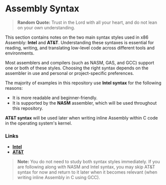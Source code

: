 # Assembly Syntax

> **Random Quote:** Trust in the Lord with all your heart, and do not lean on your own understanding.

This section contains notes on the two main syntax styles used in x86 Assembly: **Intel** and **AT&T**. Understanding these syntaxes is essential for reading, writing, and translating low-level code across different tools and environments.

Most assemblers and compilers (such as NASM, GAS, and GCC) support one or both of these styles. Choosing the right syntax depends on the assembler in use and personal or project-specific preferences.

The majority of examples in this repository use **Intel syntax** for the following reasons:

+ It is more readable and beginner-friendly.
+ It is supported by the **NASM** assembler, which will be used throughout this repository.

**AT&T syntax** will be used later when writing inline Assembly within C code in the operating system's kernel.

### Links

+ [**Intel**](./00_intel.md)
+ [**AT&T**](./01_AT&T.md)

> **Note:** You do not need to study both syntax styles immediately. If you are following along with NASM and Intel syntax, you may skip AT&T syntax for now and return to it later when it becomes relevant (when writing inline Assembly in C using GCC).
